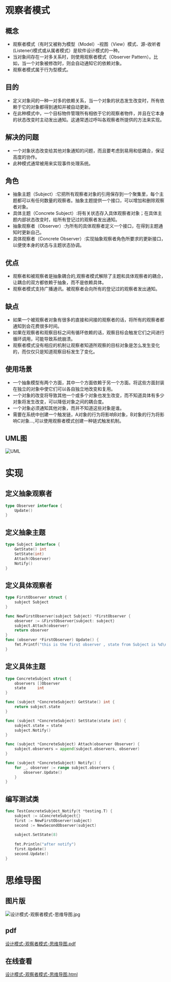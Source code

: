 # 观察者模式

## 概念

- 观察者模式（有时又被称为模型（Model）-视图（View）模式、源-收听者(Listener)模式或从属者模式）是软件设计模式的一种。
- 当对象间存在一对多关系时，则使用观察者模式（Observer Pattern）。比如，当一个对象被修改时，则会自动通知它的依赖对象。
- 观察者模式属于行为型模式。

## 目的

- 定义对象间的一种一对多的依赖关系，当一个对象的状态发生改变时，所有依赖于它的对象都得到通知并被自动更新。
- 在此种模式中，一个目标物件管理所有相依于它的观察者物件，并且在它本身的状态改变时主动发出通知。这通常透过呼叫各观察者所提供的方法来实现。

## 解决的问题

- 一个对象状态改变给其他对象通知的问题，而且要考虑到易用和低耦合，保证高度的协作。
- 此种模式通常被用来实现事件处理系统。

## 角色

- 抽象主题（Subject）:它把所有观察者对象的引用保存到一个聚集里，每个主题都可以有任何数量的观察者。抽象主题提供一个接口，可以增加和删除观察者对象。
- 具体主题（Concrete Subject）:将有关状态存入具体观察者对象；在具体主题内部状态改变时，给所有登记过的观察者发出通知。
- 抽象观察者（Observer）:为所有的具体观察者定义一个接口，在得到主题通知时更新自己。
- 具体观察者（Concrete Observer）:实现抽象观察者角色所要求的更新接口，以便使本身的状态与主题状态协调。

## 优点

- 观察者和被观察者是抽象耦合的,观察者模式解除了主题和具体观察者的耦合，让耦合的双方都依赖于抽象，而不是依赖具体。
- 观察者模式支持广播通讯。被观察者会向所有的登记过的观察者发出通知。

## 缺点

- 如果一个被观察者对象有很多的直接和间接的观察者的话，将所有的观察者都通知到会花费很多时间。
- 如果在观察者和观察目标之间有循环依赖的话，观察目标会触发它们之间进行循环调用，可能导致系统崩溃。
- 观察者模式没有相应的机制让观察者知道所观察的目标对象是怎么发生变化的，而仅仅只是知道观察目标发生了变化。

## 使用场景

- 一个抽象模型有两个方面，其中一个方面依赖于另一个方面。将这些方面封装在独立的对象中使它们可以各自独立地改变和复用。
- 一个对象的改变将导致其他一个或多个对象也发生改变，而不知道具体有多少对象将发生改变，可以降低对象之间的耦合度。
- 一个对象必须通知其他对象，而并不知道这些对象是谁。
- 需要在系统中创建一个触发链，A对象的行为将影响B对象，B对象的行为将影响C对象...,可以使用观察者模式创建一种链式触发机制。

## UML图

![UML](https://cnymw.github.io/GolangStudy/docs/img/设计模式-观察者模式/设计模式-观察者模式-uml.png)

# 实现

## 定义抽象观察者

```go
type Observer interface {
    Update()
}
```

## 定义抽象主题

```go
type Subject interface {
    GetState() int
    SetState(int)
    Attach(Observer)
    Notify()
}
```

## 定义具体观察者

```go
type FirstObserver struct {
    subject Subject
}

func NewFirstObserver(subject Subject) *FirstObserver {
    observer := &FirstObserver{subject: subject}
    subject.Attach(observer)
    return observer
}
func (observer *FirstObserver) Update() {
    fmt.Printf("this is the first observer , state from Subject is %d\n", observer.subject.GetState())
}
```

## 定义具体主题

```go
type ConcreteSubject struct {
    observers []Observer
    state     int
}

func (subject *ConcreteSubject) GetState() int {
    return subject.state
}

func (subject *ConcreteSubject) SetState(state int) {
    subject.state = state
    subject.Notify()
}

func (subject *ConcreteSubject) Attach(observer Observer) {
    subject.observers = append(subject.observers, observer)
}

func (subject *ConcreteSubject) Notify() {
    for _, observer := range subject.observers {
        observer.Update()
    }
}
```

## 编写测试类
```go
func TestConcreteSubject_Notify(t *testing.T) {
    subject := &ConcreteSubject{}
    first := NewFirstObserver(subject)
    second := NewSecondObserver(subject)
    
    subject.SetState(8)
    
    fmt.Println("after notify")
    first.Update()
    second.Update()
}

```

# 思维导图

## 图片版

![设计模式-观察者模式-思维导图.jpg](https://cnymw.github.io/GolangStudy/docs/img/设计模式-观察者模式/设计模式-观察者模式-思维导图.jpg)

## pdf

[设计模式-观察者模式-思维导图.pdf](https://cnymw.github.io/GolangStudy/docs/img/设计模式-观察者模式/设计模式-观察者模式-思维导图.pdf)

## 在线查看

[设计模式-观察者模式-思维导图.html](https://cnymw.github.io/GolangStudy/docs/img/设计模式-观察者模式/设计模式-观察者模式-思维导图.html)


